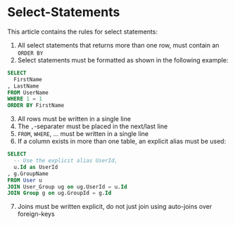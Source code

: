 # Select-Statements

This article contains the rules for select statements:

1. All select statements that returns more than one row, must contain an `ORDER BY`
2. Select statements must be formatted as shown in the following example:

```sql
SELECT
  FirstName
, LastName
FROM UserName
WHERE 1 = 1
ORDER BY FirstName
```

3. All rows must be written in a single line
4. The `,`-separater must be placed in the next/last line
5. `FROM`, `WHERE`, ... must be written in a single line
6. If a column exists in more than one table, an explicit alias must be used:

```sql
SELECT
  -- Use the explicit alias UserId, 
  u.Id as UserId
, g.GroupName
FROM User u
JOIN User_Group ug on ug.UserId = u.Id
JOIN Group g on ug.GroupId = g.Id
```

7. Joins must be written explicit, do not just join using auto-joins over foreign-keys